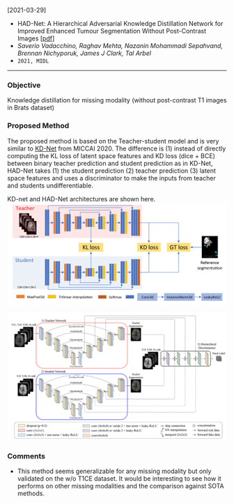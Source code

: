 [2021-03-29]
- HAD-Net: A Hierarchical Adversarial Knowledge Distillation Network for Improved Enhanced Tumour Segmentation Without Post-Contrast Images [[pdf]](https://openreview.net/pdf?id=48UgSFrNR2) 
- *Saverio Vadacchino, Raghav Mehta, Nazanin Mohammadi Sepahvand, Brennan Nichyporuk, James J Clark, Tal Arbel*
- `2021, MIDL`

****

### Objective
Knowledge distillation for missing modality (without post-contrast T1 images in Brats dataset)

### Proposed Method
The proposed method is based on the Teacher-student model and is very similar to [KD-Net](https://link.springer.com/content/pdf/10.1007%2F978-3-030-59710-8_75.pdf) from MICCAI 2020. The difference is (1) instead of directly computing the KL loss of latent space features and KD loss (dice + BCE) between binary teacher prediction and student prediction as in KD-Net, HAD-Net takes (1) the student prediction (2) teacher prediction (3) latent space features and uses a discriminator to make the inputs from teacher and students undifferentiable.

KD-net and HAD-Net architectures are shown here.
![Alt text](https://github.com/han-liu/Papers/blob/master/figures/KD-Net.png?raw=true)

![Alt text](https://github.com/han-liu/Papers/blob/master/figures/HAD-Net%20A%20Hierarchical%20Adversarial%20Knowledge%20Distillation%20Network%20for%20Improved%20Enhanced%20Tumour%20Segmentation%20Without%20Post-Contrast%20Images.png?raw=true)


### Comments
- This method seems generalizable for any missing modality but only validated on the w/o T1CE dataset. It would be interesting to see how it performs on other missing modalities and the comparison against SOTA methods.





